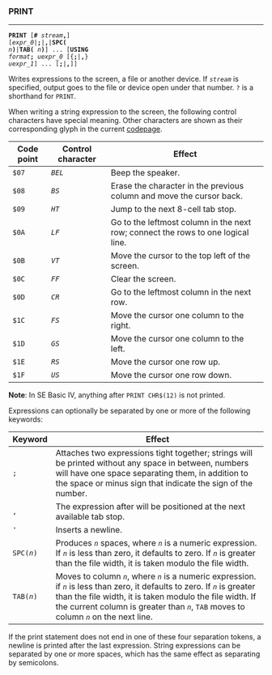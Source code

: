 ### PRINT
***
<code><b>PRINT</b> [<b>#</b> <var>stream</var><b>,</b>] [<var>expr_0</var>|<b>;</b>|<b>,</b>|<b>SPC(</b> <var>n</var><b>)</b>|<b>TAB(</b> <var>n</var><b>)</b>] ... [<b>USING</b> <var>format</var><b>;</b> <var>uexpr_0</var> [{<b>;</b>|<b>,</b>} <var>uexpr_1</var>] ... [<b>;</b>|<b>,</b>]]</code>

Writes expressions to the screen, a file or another device. If <code><var>stream</var></code> is specified, output goes to the file or device open under that number. `?` is a shorthand for `PRINT`.

When writing a string expression to the screen, the following control characters have special meaning. Other characters are shown as their corresponding glyph in the current [codepage]().

Code point | Control character | Effect
--- | --- | ---
`$07` | _`BEL`_ | Beep the speaker.
`$08` | _`BS`_ | Erase the character in the previous column and move the cursor back.
`$09` | _`HT`_ | Jump to the next 8-cell tab stop.
`$0A` | _`LF`_ | Go to the leftmost column in the next row; connect the rows to one logical line.
`$0B` | _`VT`_ | Move the cursor to the top left of the screen.
`$0C` | _`FF`_ | Clear the screen.
`$0D` | _`CR`_ | Go to the leftmost column in the next row.
`$1C` | _`FS`_ | Move the cursor one column to the right.
`$1D` | _`GS`_ | Move the cursor one column to the left.
`$1E` | _`RS`_ | Move the cursor one row up.
`$1F` | _`US`_ | Move the cursor one row down.

__Note__: In SE Basic IV, anything after `PRINT CHR$(12)` is not printed.

Expressions can optionally be separated by one or more of the following keywords:

Keyword | Effect
--- | ---
`;` | Attaches two expressions tight together; strings will be printed without any space in between, numbers will have one space separating them, in addition to the space or minus sign that indicate the sign of the number.
`,` | The expression after will be positioned at the next available tab stop.
`'` | Inserts a newline.
<code>SPC(<var>n</var>)</code> | Produces _`n`_ spaces, where _`n`_ is a numeric expression. If _`n`_ is less than zero, it defaults to zero. If _`n`_ is greater than the file width, it is taken modulo the file width.
<code>TAB(<var>n</var>)</code> | Moves to column _`n`_, where _`n`_ is a numeric expression. if _`n`_ is less than zero, it defaults to zero. If _`n`_ is greater than the file width, it is taken modulo the file width. If the current column is greater than _`n`_, `TAB` moves to column _`n`_ on the next line.

If the print statement does not end in one of these four separation tokens, a newline is printed after the last expression. String expressions can be separated by one or more spaces, which has the same effect as separating by semicolons.
